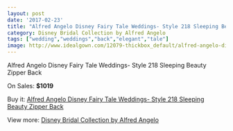 ```yaml
---
layout: post
date: '2017-02-23'
title: "Alfred Angelo Disney Fairy Tale Weddings- Style 218 Sleeping Beauty Zipper Back"
category: Disney Bridal Collection by Alfred Angelo
tags: ["wedding","weddings","back","elegant","tale"]
image: http://www.idealgown.com/12079-thickbox_default/alfred-angelo-disney-fairy-tale-weddings-style-218-sleeping-beauty-zipper-back.jpg
---
```

Alfred Angelo Disney Fairy Tale Weddings- Style 218 Sleeping Beauty Zipper Back

On Sales: **$1019**
<a href="https://www.idealgown.com/en/disney-bridal-collection-by-alfred-angelo/4891-alfred-angelo-disney-fairy-tale-weddings-style-218-sleeping-beauty-zipper-back.html"><amp-img layout="responsive" width="600" height="600" src="//www.idealgown.com/12079-thickbox_default/alfred-angelo-disney-fairy-tale-weddings-style-218-sleeping-beauty-zipper-back.jpg" alt="Alfred Angelo Disney Fairy Tale Weddings- Style 218 Sleeping Beauty Zipper Back 0" /></a>
<a href="https://www.idealgown.com/en/disney-bridal-collection-by-alfred-angelo/4891-alfred-angelo-disney-fairy-tale-weddings-style-218-sleeping-beauty-zipper-back.html"><amp-img layout="responsive" width="600" height="600" src="//www.idealgown.com/12082-thickbox_default/alfred-angelo-disney-fairy-tale-weddings-style-218-sleeping-beauty-zipper-back.jpg" alt="Alfred Angelo Disney Fairy Tale Weddings- Style 218 Sleeping Beauty Zipper Back 1" /></a>
<a href="https://www.idealgown.com/en/disney-bridal-collection-by-alfred-angelo/4891-alfred-angelo-disney-fairy-tale-weddings-style-218-sleeping-beauty-zipper-back.html"><amp-img layout="responsive" width="600" height="600" src="//www.idealgown.com/12081-thickbox_default/alfred-angelo-disney-fairy-tale-weddings-style-218-sleeping-beauty-zipper-back.jpg" alt="Alfred Angelo Disney Fairy Tale Weddings- Style 218 Sleeping Beauty Zipper Back 2" /></a>
<a href="https://www.idealgown.com/en/disney-bridal-collection-by-alfred-angelo/4891-alfred-angelo-disney-fairy-tale-weddings-style-218-sleeping-beauty-zipper-back.html"><amp-img layout="responsive" width="600" height="600" src="//www.idealgown.com/12080-thickbox_default/alfred-angelo-disney-fairy-tale-weddings-style-218-sleeping-beauty-zipper-back.jpg" alt="Alfred Angelo Disney Fairy Tale Weddings- Style 218 Sleeping Beauty Zipper Back 3" /></a>

Buy it: [Alfred Angelo Disney Fairy Tale Weddings- Style 218 Sleeping Beauty Zipper Back](https://www.idealgown.com/en/disney-bridal-collection-by-alfred-angelo/4891-alfred-angelo-disney-fairy-tale-weddings-style-218-sleeping-beauty-zipper-back.html "Alfred Angelo Disney Fairy Tale Weddings- Style 218 Sleeping Beauty Zipper Back")

View more: [Disney Bridal Collection by Alfred Angelo](https://www.idealgown.com/en/61-disney-bridal-collection-by-alfred-angelo "Disney Bridal Collection by Alfred Angelo")
